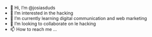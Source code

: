 - 👋 Hi, I’m @josiasduds
- 👀 I’m interested in the hacking 
- 🌱 I’m currently learning digital communication and web marketing
- 💞️ I’m looking to collaborate on le hacking 
- 📫 How to reach me ...

<!---
josiasduds/josiasduds is a ✨ special ✨ repository because its `README.md` (this file) appears on your GitHub profile.
You can click the Preview link to take a look at your changes.
--->
